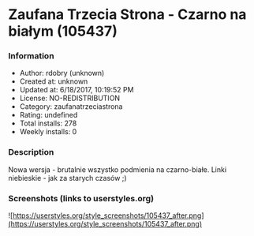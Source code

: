 # Zaufana Trzecia Strona - Czarno na białym (105437)

### Information
- Author: rdobry (unknown)
- Created at: unknown
- Updated at: 6/18/2017, 10:19:52 PM
- License: NO-REDISTRIBUTION
- Category: zaufanatrzeciastrona
- Rating: undefined
- Total installs: 278
- Weekly installs: 0


### Description
Nowa wersja - brutalnie wszystko podmienia na czarno-białe.
Linki niebieskie - jak za starych czasów ;)


### Screenshots (links to userstyles.org)
![https://userstyles.org/style_screenshots/105437_after.png](https://userstyles.org/style_screenshots/105437_after.png)


